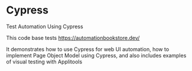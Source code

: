 # Cypress
Test Automation Using Cypress

This code base tests https://automationbookstore.dev/

It demonstrates how to use Cypress for web UI automation, how to implement Page Object Model using Cypress, and also includes examples of visual testing with Applitools
